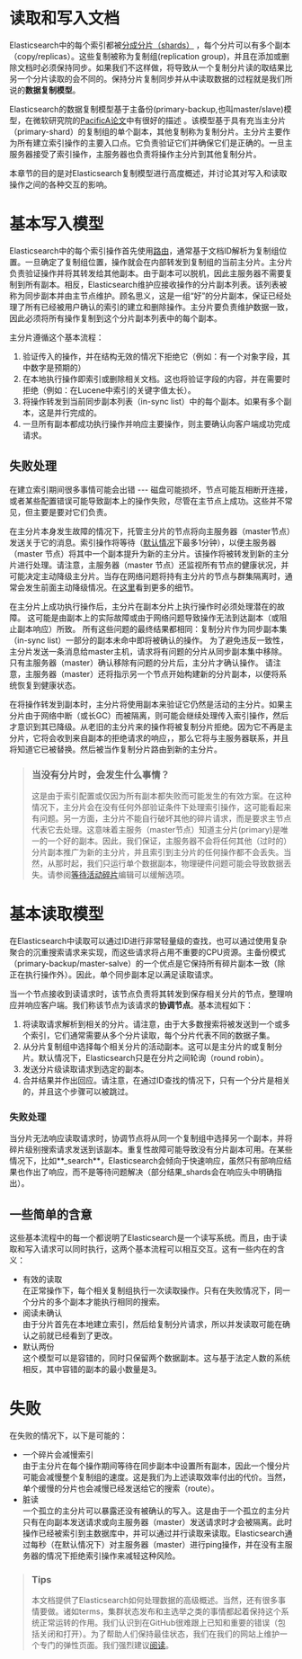 # 读取和写入文档

Elasticsearch中的每个索引都被[分成分片（shards）](https://www.elastic.co/guide/en/elasticsearch/reference/5.4/gs-basic-concepts.html#getting-started-shards-and-replicas) ，每个分片可以有多个副本（copy/replicas）。这些复制被称为复制组(replication group)，并且在添加或删除文档时必须保持同步。如果我们不这样做，将导致从一个复制分片读的取结果比另一个分片读取的会不同的。保持分片复制同步并从中读取数据的过程就是我们所说的**数据复制模型**。

Elasticsearch的数据复制模型基于主备份(primary-backup,也叫master/slave)模型，在微软研究院的[PacificA论文]()中有很好的描述 。该模型基于具有充当主分片（primary-shard）的复制组的单个副本，其他复制称为复制分片。主分片主要作为所有建立索引操作的主要入口点。它负责验证它们并确保它们是正确的。一旦主服务器接受了索引操作，主服务器也负责将操作主分片到其他复制分片。

本章节的目的是对Elasticsearch复制模型进行高度概述，并讨论其对写入和读取操作之间的各种交互的影响。

# 基本写入模型

Elasticsearch中的每个索引操作首先使用[路由]()，通常基于文档ID解析为复制组位置。一旦确定了复制组位置，操作就会在内部转发到复制组的当前主分片。主分片负责验证操作并将其转发给其他副本。由于副本可以脱机，因此主服务器不需要复制到所有副本。相反，Elasticsearch维护应接收操作的分片副本列表。该列表被称为同步副本并由主节点维护。顾名思义，这是一组“好”的分片副本，保证已经处理了所有已经被用户确认的索引的建立和删除操作。主分片要负责维护数据一致，因此必须将所有操作复制到这个分片副本列表中的每个副本。

主分片遵循这个基本流程：

1. 验证传入的操作，并在结构无效的情况下拒绝它（例如：有一个对象字段，其中数字是预期的）
2. 在本地执行操作即索引或删除相关文档。这也将验证字段的内容，并在需要时拒绝（例如：在Lucene中索引的关键字值太长）。
3. 将操作转发到当前同步副本列表（in-sync list）中的每个副本。如果有多个副本，这是并行完成的。
4. 一旦所有副本都成功执行操作并响应主要操作，则主要确认向客户端成功完成请求。

## 失败处理

在建立索引期间很多事情可能会出错 --- 磁盘可能损坏，节点可能互相断开连接，或者某些配置错误可能导致副本上的操作失败，尽管在主节点上成功。这些并不常见，但主要是要对它们负责。

在主分片本身发生故障的情况下，托管主分片的节点将向主服务器（master节点）发送关于它的消息。索引操作将等待（[默认情况]()下最多1分钟），以便主服务器（master 节点）将其中一个副本提升为新的主分片。该操作将被转发到新的主分片进行处理。请注意，主服务器（master 节点）还监视所有节点的健康状况，并可能决定主动降级主分片。当存在网络问题将持有主分片的节点与群集隔离时，通常会发生前面主动降级情况。在[这里]()看到更多的细节。

在主分片上成功执行操作后，主分片在副本分片上执行操作时必须处理潜在的故障。 这可能是由副本上的实际故障或由于网络问题导致操作无法到达副本（或阻止副本响应）所致。 所有这些问题的最终结果都相同：复制分片作为同步副本集（in-sync list）一部分的副本未命中即将被确认的操作。 为了避免违反一致性，主分片发送一条消息给master主机，请求将有问题的分片从同步副本集中移除。 只有主服务器（master）确认移除有问题的分片后，主分片才确认操作。 请注意，主服务器（master）还将指示另一个节点开始构建新的分片副本，以便将系统恢复到健康状态。

在将操作转发到副本时，主分片将使用副本来验证它仍然是活动的主分片。如果主分片由于网络中断（或长GC）而被隔离，则可能会继续处理传入索引操作，然后才意识到其已降级。从老旧的主分片来的操作将被复制分片拒绝。因为它不再是主分片，它将会收到来自副本的拒绝请求的响应，，那么它将与主服务器联系，并且将知道它已被替换。然后被当作复制分片路由到新的主分片。

> ### 当没有分片时，会发生什么事情？
> 这是由于索引配置或仅因为所有副本都失败而可能发生的有效方案。在这种情况下，主分片会在没有任何外部验证条件下处理索引操作，这可能看起来有问题。另一方面，主分片不能自行破坏其他的碎片请求，而是要求主节点代表它去处理。这意味着主服务（master节点）知道主分片(primary)是唯一的一个好的副本。因此，我们保证，主服务器不会将任何其他（过时的）分片副本推广为新的主分片，并且索引到主分片的任何操作都不会丢失。当然，从那时起，我们只运行单个数据副本，物理硬件问题可能会导致数据丢失。请参阅[等待活动碎片]()编辑可以缓解选项。

# 基本读取模型
在Elasticsearch中读取可以通过ID进行非常轻量级的查找，也可以通过使用复杂聚合的沉重搜索请求来实现，而这些请求将占用不重要的CPU资源。主备份模式（primary-backup/master-salve）的一个优点是它保持所有碎片副本一致（除正在执行操作外）。因此，单个同步副本足以满足读取请求。

当一个节点接收到读请求时，该节点负责将其转发到保存相关分片的节点，整理响应并响应客户端。我们称该节点为该请求的**协调节点**。基本流程如下：

1. 将读取请求解析到相关的分片。请注意，由于大多数搜索将被发送到一个或多个索引，它们通常需要从多个分片读取，每个分片代表不同的数据子集。
2. 从分片复制组中选择每个相关分片的活动副本。这可以是主分片的或复制分片。默认情况下，Elasticsearch只是在分片之间轮询（round robin）。
3. 发送分片级读取请求到选定的副本。
4. 合并结果并作出回应。请注意，在通过ID查找的情况下，只有一个分片是相关的，并且这个步骤可以被跳过。

### 失败处理

当分片无法响应读取请求时，协调节点将从同一个复制组中选择另一个副本，并将碎片级别搜索请求发送到该副本。重复性故障可能导致没有分片副本可用。在某些情况下，比如**_search**，Elasticsearch会倾向于快速响应，虽然只有部响应结果也作出了响应，而不是等待问题解决（部分结果_shards会在响应头中明确指出）。

## 一些简单的含意

这些基本流程中的每一个都说明了Elasticsearch是一个读写系统。而且，由于读取和写入请求可以同时执行，这两个基本流程可以相互交互。这有一些内在的含义：

* 有效的读取  
在正常操作下，每个相关复制组执行一次读取操作。只有在失败情况下，同一个分片的多个副本才能执行相同的搜索。
* 阅读未确认   
由于分片首先在本地建立索引，然后给复制分片请求，所以并发读取可能在确认之前就已经看到了更改。
* 默认两份  
这个模型可以是容错的，同时只保留两个数据副本。这与基于法定人数的系统相反，其中容错的副本的最小数量是3。

# 失败
在失败的情况下，以下是可能的：

* 一个碎片会减慢索引  
由于主分片在每个操作期间等待在同步副本中设置所有副本，因此一个慢分片可能会减慢整个复制组的速度。这是我们为上述读取效率付出的代价。当然，单个缓慢的分片也会减慢已经发送给它的搜索（route）。
* 脏读  
一个孤立的主分片可以暴露还没有被确认的写入。这是由于一个孤立的主分片只有在向副本发送请求或向主服务器（master）发送请求时才会被隔离。此时操作已经被索引到主数据库中，并可以通过并行读取来读取。Elasticsearch通过每秒（在默认情况下）对主服务器（master）进行ping操作，并在没有主服务器的情况下拒绝索引操作来减轻这种风险。

> ### Tips
> 本文档提供了Elasticsearch如何处理数据的高级概述。当然，还有很多事情要做。诸如terms，集群状态发布和主选举之类的事情都起着保持这个系统正常运转的作用。我们认识到在GitHub很难跟上已知和重要的错误（包括关闭和打开）。为了帮助人们保持最佳状态，我们在我们的网站上维护一个专门的弹性页面。我们强烈建议[阅读](https://www.elastic.co/guide/en/elasticsearch/resiliency/current/index.html)。